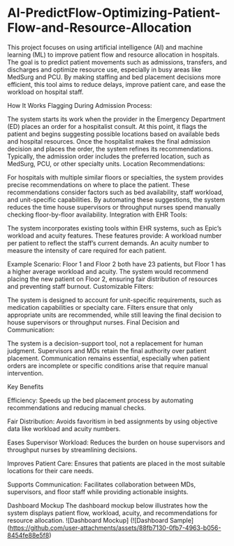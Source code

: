 # AI-PredictFlow-Optimizing-Patient-Flow-and-Resource-Allocation
This project focuses on using artificial intelligence (AI) and machine learning (ML) to improve patient flow and resource allocation in hospitals. The goal is to predict patient movements such as admissions, transfers, and discharges and optimize resource use, especially in busy areas like MedSurg and PCU. By making staffing and bed placement decisions more efficient, this tool aims to reduce delays, improve patient care, and ease the workload on hospital staff.

How It Works
Flagging During Admission Process:

The system starts its work when the provider in the Emergency Department (ED) places an order for a hospitalist consult. At this point, it flags the patient and begins suggesting possible locations based on available beds and hospital resources.
Once the hospitalist makes the final admission decision and places the order, the system refines its recommendations. Typically, the admission order includes the preferred location, such as MedSurg, PCU, or other specialty units.
Location Recommendations:

For hospitals with multiple similar floors or specialties, the system provides precise recommendations on where to place the patient. These recommendations consider factors such as bed availability, staff workload, and unit-specific capabilities.
By automating these suggestions, the system reduces the time house supervisors or throughput nurses spend manually checking floor-by-floor availability.
Integration with EHR Tools:

The system incorporates existing tools within EHR systems, such as Epic’s workload and acuity features. These features provide:
A workload number per patient to reflect the staff’s current demands.
An acuity number to measure the intensity of care required for each patient.

Example Scenario:
Floor 1 and Floor 2 both have 23 patients, but Floor 1 has a higher average workload and acuity. The system would recommend placing the new patient on Floor 2, ensuring fair distribution of resources and preventing staff burnout.
Customizable Filters:

The system is designed to account for unit-specific requirements, such as medication capabilities or specialty care. Filters ensure that only appropriate units are recommended, while still leaving the final decision to house supervisors or throughput nurses.
Final Decision and Communication:

The system is a decision-support tool, not a replacement for human judgment. Supervisors and MDs retain the final authority over patient placement.
Communication remains essential, especially when patient orders are incomplete or specific conditions arise that require manual intervention.

Key Benefits

Efficiency: Speeds up the bed placement process by automating recommendations and reducing manual checks.

Fair Distribution: Avoids favoritism in bed assignments by using objective data like workload and acuity numbers.

Eases Supervisor Workload: Reduces the burden on house supervisors and throughput nurses by streamlining decisions.

Improves Patient Care: Ensures that patients are placed in the most suitable locations for their care needs.

Supports Communication: Facilitates collaboration between MDs, supervisors, and floor staff while providing actionable insights.

Dashboard Mockup
The dashboard mockup below illustrates how the system displays patient flow, workload, acuity, and recommendations for resource allocation.
![Dashboard Mockup]
(![Dashboard Sample]
(https://github.com/user-attachments/assets/88fb7130-0fb7-4963-b056-8454fe88e5f8)
